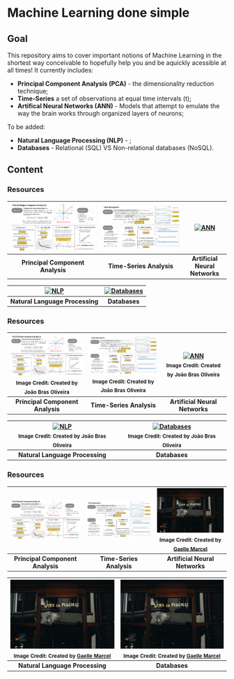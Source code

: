 # Machine Learning done simple

## Goal
This repository aims to cover important notions of Machine Learning in the shortest way conceivable to hopefully help you and be aquickly acessible at all times! It currently includes:

- **Principal Component Analysis (PCA)** - the dimensionality reduction technique;
- **Time-Series** a set of observations at equal time intervals (t);
- **Artifical Neural Networks (ANN)** - Models that attempt to emulate the way the brain works through organized layers of neurons;

To be added:
- **Natural Language Processing (NLP)** - ;
- **Databases** - Relational (SQL) VS Non-relational databases (NoSQL).

## Content

### Resources
<div align="center">

| [![PCA](./images/PCA_cheatslide.png)](./PrincipalComponentAnalysis_JoaoBrasOliveira.pdf) | [![Time Series](./images/TimeSeries_cheatslide.png)](./TimeSeriesAnalysis_pt1_JoaoBrasOliveira.pdf) | [![ANN](./images/ann_preview.png)](./ArtificialNeuralNetworks.pdf) |
|:---:|:---:|:---:|
| **Principal Component Analysis** | **Time-Series Analysis** | **Artificial Neural Networks** |

| [![NLP](./images/nlp_preview.png)](./NaturalLanguageProcessing.pdf) | [![Databases](./images/databases_preview.png)](./Databases.pdf) | 
|:---:|:---:|
| **Natural Language Processing** | **Databases** |

</div>



### Resources
<div align="center">

| [<a href="./PrincipalComponentAnalysis_JoaoBrasOliveira.pdf"><img src="./images/PCA_cheatslide.png" alt="PCA" width="300" /></a> <br> <sub>Image Credit: Created by João Bras Oliveira</sub>](./PrincipalComponentAnalysis_JoaoBrasOliveira.pdf) | [<a href="./TimeSeriesAnalysis_pt1_JoaoBrasOliveira.pdf"><img src="./images/TimeSeries_cheatslide.png" alt="Time Series" width="300" /></a> <br> <sub>Image Credit: Created by João Bras Oliveira</sub>](./TimeSeriesAnalysis_pt1_JoaoBrasOliveira.pdf) | [<a href="./ArtificialNeuralNetworks.pdf"><img src="./images/ann_preview.png" alt="ANN" width="300" /></a> <br> <sub>Image Credit: Created by João Bras Oliveira</sub>](./ArtificialNeuralNetworks.pdf) |
|:---:|:---:|:---:|
| **Principal Component Analysis** | **Time-Series Analysis** | **Artificial Neural Networks** |

| [<a href="./NaturalLanguageProcessing.pdf"><img src="./images/nlp_preview.png" alt="NLP" width="300" /></a> <br> <sub>Image Credit: Created by João Bras Oliveira</sub>](./NaturalLanguageProcessing.pdf) | [<a href="./Databases.pdf"><img src="./images/databases_preview.png" alt="Databases" width="300" /></a> <br> <sub>Image Credit: Created by João Bras Oliveira</sub>](./Databases.pdf) | 
|:---:|:---:|
| **Natural Language Processing** | **Databases** |

</div>



### Resources
<div align="center">

| [<a href="./PrincipalComponentAnalysis_JoaoBrasOliveira.pdf"><img src="./images/PCA_cheatslide.png" alt="PCA" width="300" /></a> <br> ](./PrincipalComponentAnalysis_JoaoBrasOliveira.pdf) | [<a href="./TimeSeriesAnalysis_pt1_JoaoBrasOliveira.pdf"><img src="./images/TimeSeries_cheatslide.png" alt="Time Series" width="300" /></a> <br> ](./TimeSeriesAnalysis_pt1_JoaoBrasOliveira.pdf) | [<a href="./ArtificialNeuralNetworks.pdf"><img src="./images/gaelle-marcel-9DZY0mO98xU-unsplash.jpg" alt="ANN" width="300" /></a> <br> <sub>Image Credit: Created by <a href="https://unsplash.com/pt-br/@gaellemarcel" target="_blank">Gaelle Marcel</a></sub>](./ArtificialNeuralNetworks.pdf) |
|:---:|:---:|:---:|
| **Principal Component Analysis** | **Time-Series Analysis** | **Artificial Neural Networks** |

| [<a href="./NaturalLanguageProcessing.pdf"><img src="./images/gaelle-marcel-9DZY0mO98xU-unsplash.jpg" alt="NLP" width="300" /></a> <br> <sub>Image Credit: Created by <a href="https://unsplash.com/pt-br/@gaellemarcel" target="_blank">Gaelle Marcel</a></sub>](./NaturalLanguageProcessing.pdf) | [<a href="./Databases.pdf"><img src="./images/gaelle-marcel-9DZY0mO98xU-unsplash.jpg" alt="Databases" width="300" /></a> <br> <sub>Image Credit: Created by <a href="https://unsplash.com/pt-br/@gaellemarcel" target="_blank">Gaelle Marcel</a></sub>](./Databases.pdf) | 
|:---:|:---:|
| **Natural Language Processing** | **Databases** |

</div>

